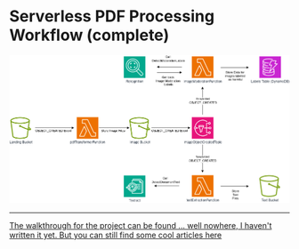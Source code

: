 # Serverless PDF Processing Workflow (complete)

![project workflow image](./fullTransformWorkflow.png)

---

[The walkthrough for the project can be found ... well nowhere, I haven't written it yet. But you can still find some cool articles here](https://brainstobytes.com)